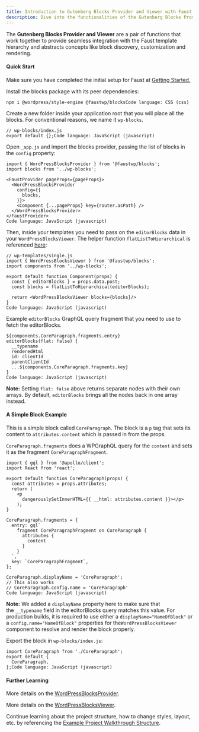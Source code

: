 ```yaml
---
title: Introduction to Gutenberg Blocks Provider and Viewer with Faust.js
description: Dive into the functionalities of the Gutenberg Blocks Provider and Viewer with Faust.js. This tutorial elucidates how these paired functions offer a smooth integration with the Faust template hierarchy, simplifying block discovery, customization, and rendering processes.
---
```


The **Gutenberg Blocks Provider and Viewer** are a pair of functions that work together to provide seamless integration with the Faust template hierarchy and abstracts concepts like block discovery, customization and rendering.

#### Quick Start

Make sure you have completed the initial setup for Faust at [Getting Started.](https://faustjs.org/tutorial/get-started-with-faust/)

Install the blocks package with its peer dependencies:

```
npm i @wordpress/style-engine @faustwp/blocksCode language: CSS (css)
```

Create a new folder inside your application root that you will place all the blocks. For conventional reasons, we name it `wp-blocks`.

```
// wp-blocks/index.js
export default {};Code language: JavaScript (javascript)
```

Open `_app.js` and import the blocks provider, passing the list of blocks in the `config` property:

```
import { WordPressBlocksProvider } from '@faustwp/blocks';
import blocks from '../wp-blocks';

<FaustProvider pageProps={pageProps}>
  <WordPressBlocksProvider
    config={{
      blocks,
    }}>
    <Component {...pageProps} key={router.asPath} />
  </WordPressBlocksProvider>
</FaustProvider>
Code language: JavaScript (javascript)
```

Then, inside your templates you need to pass on the `editorBlocks` data in your `WordPressBlocksViewer`. The helper function `flatListToHierarchical` is referenced [here](https://www.wpgraphql.com/docs/menus#hierarchical-data):

```
// wp-templates/single.js
import { WordPressBlocksViewer } from '@faustwp/blocks';
import components from '../wp-blocks';

export default function Component(props) {
  const { editorBlocks } = props.data.post;
  const blocks = flatListToHierarchical(editorBlocks);

  return <WordPressBlocksViewer blocks={blocks}/>
}
Code language: JavaScript (javascript)
```

Example `editorBlocks` GraphQL query fragment that you need to use to fetch the editorBlocks.

```
${components.CoreParagraph.fragments.entry}
editorBlocks(flat: false) {
  __typename
  renderedHtml
  id: clientId
  parentClientId
  ...${components.CoreParagraph.fragments.key}
}
Code language: JavaScript (javascript)
```

**Note:** Setting `flat: false` above returns separate nodes with their own arrays. By default, `editorBlocks` brings all the nodes back in one array instead.

#### A Simple Block Example

This is a simple block called `CoreParagraph`. The block is a `p` tag that sets its content to `attributes.content` which is passed in from the props.

`CoreParagraph.fragments` does a WPGraphQL query for the `content` and sets it as the fragment `CoreParagraphFragment`.

```
import { gql } from '@apollo/client';
import React from 'react';

export default function CoreParagraph(props) {
  const attributes = props.attributes;
  return (
    <p
      dangerouslySetInnerHTML={{ __html: attributes.content }}></p>
    );
}

CoreParagraph.fragments = {
  entry: gql`
    fragment CoreParagraphFragment on CoreParagraph {
      attributes {
        content
      }
    }
  `,
  key: `CoreParagraphFragment`,
};

CoreParagraph.displayName = 'CoreParagraph';
// This also works
// CoreParagraph.config.name = 'CoreParagraph'
Code language: JavaScript (javascript)
```

**Note:** We added a `displayName` property here to make sure that the `__typename` field in the editorBlocks query matches this value. For production builds, it is required to use either a `displayName="NameOfBlock"` or a `config.name="NameOfBlock"` properties for the`WordPressBlocksViewer` component to resolve and render the block properly.

Export the block in `wp-blocks/index.js`:

```
import CoreParagraph from './CoreParagraph';
export default {
  CoreParagraph,
};Code language: JavaScript (javascript)
```

#### Further Learning

More details on the [WordPressBlocksProvider](https://faustjs.org/reference/wordpressblocksprovider/).

More details on the [WordPressBlocksViewer](https://faustjs.org/reference/wordpressblocksviewer/).

Continue learning about the project structure, how to change styles, layout, etc. by referencing the [Example Project Walkthrough Structure](https://faustjs.org/guide/how-to-use-the-faust-example-project/).
